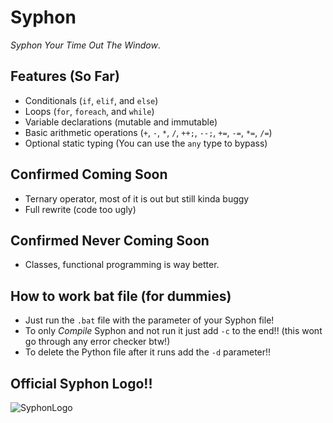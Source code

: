 # Syphon

*Syphon Your Time Out The Window*.

## Features (So Far)

- Conditionals (`if`, `elif`, and `else`)
- Loops (`for`, `foreach`, and `while`)
- Variable declarations (mutable and immutable)
- Basic arithmetic operations (`+`, `-`, `*`, `/`, `++;`, `--;`, `+=`, `-=`, `*=`, `/=`)
- Optional static typing (You can use the `any` type to bypass)

## Confirmed Coming Soon

- Ternary operator, most of it is out but still kinda buggy
- Full rewrite (code too ugly)

## Confirmed Never Coming Soon

- Classes, functional programming is way better.

## How to work bat file (for dummies)

- Just run the `.bat` file with the parameter of your Syphon file!
- To only *Compile* Syphon and not run it just add `-c` to the end!! (this wont go through any error checker btw!)
- To delete the Python file after it runs add the `-d` parameter!!

## Official Syphon Logo!!
  
![SyphonLogo](https://github.com/user-attachments/assets/a117d966-664e-4ab2-958c-7a96a25edd5b)
